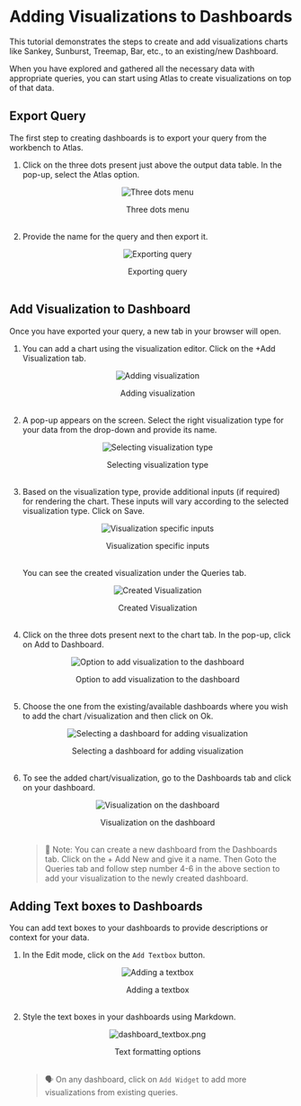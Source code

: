 # Adding Visualizations to Dashboards

This tutorial demonstrates the steps to create and add visualizations charts like Sankey, Sunburst, Treemap, Bar, etc., to an existing/new Dashboard. 

When you have explored and gathered all the necessary data with appropriate queries, you can start using Atlas to create visualizations on top of that data.

## Export Query

The first step to creating dashboards is to export your query from the workbench to Atlas.

1. Click on the three dots present just above the output data table. In the pop-up, select the Atlas option.
 
    <center>

    ![Three dots menu](./8.png)

    </center>

    <figcaption align = "center">Three dots menu</figcaption>
    <br>

2. Provide the name for the query and then export it.
 
    <center>

    ![Exporting query](./M9.png)

    </center>

    <figcaption align = "center">Exporting query</figcaption>
    <br>

## Add Visualization to Dashboard

Once you have exported your query, a new tab in your browser will open.

1. You can add a chart using the visualization editor. Click on the +Add Visualization tab.
 
    <center>

    ![Adding visualization](./M10.png)

    </center>

    <figcaption align = "center">Adding visualization</figcaption>
    <br>

2. A pop-up appears on the screen. Select the right visualization type for your data from the drop-down and provide its name.
 
    <center>

    ![Selecting visualization type](./M11.png)

    </center>

    <figcaption align = "center">Selecting visualization type</figcaption>
    <br>

3. Based on the visualization type, provide additional inputs (if required) for rendering the chart. These inputs will vary according to the selected visualization type. Click on Save.
    
    <center>

    ![Visualization specific inputs](./11.1.png)

    </center>

    <figcaption align = "center">Visualization specific inputs</figcaption>
    <br> 

    You can see the created visualization under the Queries tab.
 
    <center>

    ![Created Visualization](./M03.png)

    </center>

    <figcaption align = "center">Created Visualization</figcaption>
    <br>

4. Click on the three dots present next to the chart tab. In the pop-up, click on Add to Dashboard.
 
    <center>

    ![Option to add visualization to the dashboard](./M13-1.png)

    </center>

    <figcaption align = "center">Option to add visualization to the dashboard</figcaption>
    <br>

5. Choose the one from the existing/available dashboards where you wish to add the chart /visualization and then click on Ok.
    
    <center>

    ![Selecting a dashboard for adding visualization](./M01.png)

    </center>

    <figcaption align = "center">Selecting a dashboard for adding visualization</figcaption>
    <br>

6. To see the added chart/visualization, go to the Dashboards tab and click on your dashboard.
 
    <center>

    ![Visualization on the dashboard](./M15.png)

    </center>

    <figcaption align = "center">Visualization on the dashboard</figcaption>
    <br>

    > 📌 Note: You can create a new dashboard from the Dashboards tab. Click on the + Add New and give it a name. Then Goto the Queries tab and follow step number 4-6  in the above section to add your visualization to the newly created dashboard.
    > 

## Adding Text boxes to Dashboards

You can add text boxes to your dashboards to provide descriptions or context for your data. 

1. In the Edit mode, click on the `Add Textbox` button.
 
    <center>

    ![Adding a textbox](./textbox.png)

    </center>

    <figcaption align = "center">Adding a textbox</figcaption>
    <br>


2. Style the text boxes in your dashboards using Markdown.

     
    <center>

    ![dashboard_textbox.png](./dashboard_textbox.png)

    </center>

    <figcaption align = "center">Text formatting options</figcaption>
    <br>

    > 🗣 On any dashboard, click on `Add Widget` to add more visualizations from existing queries.